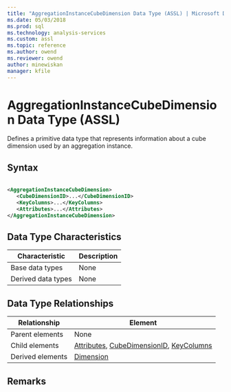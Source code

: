 ```yaml
---
title: "AggregationInstanceCubeDimension Data Type (ASSL) | Microsoft Docs"
ms.date: 05/03/2018
ms.prod: sql
ms.technology: analysis-services
ms.custom: assl
ms.topic: reference
ms.author: owend
ms.reviewer: owend
author: minewiskan
manager: kfile
---
```

# AggregationInstanceCubeDimension Data Type (ASSL)

  Defines a primitive data type that represents information about a cube dimension used by an aggregation instance.  
  
## Syntax  
  
```xml  
  
<AggregationInstanceCubeDimension>  
   <CubeDimensionID>...</CubeDimensionID>  
   <KeyColumns>...</KeyColumns>  
   <Attributes>...</Attributes>  
</AggregationInstanceCubeDimension>  
```  
  
## Data Type Characteristics  
  
|Characteristic|Description|  
|--------------------|-----------------|  
|Base data types|None|  
|Derived data types|None|  
  
## Data Type Relationships  
  
|Relationship|Element|  
|------------------|-------------|  
|Parent elements|None|  
|Child elements|[Attributes](collections/attributes-element-assl.md), [CubeDimensionID](properties/cubedimensionid-element-assl.md), [KeyColumns](collections/keycolumns-element-assl.md)|  
|Derived elements|[Dimension](objects/dimension-element-assl.md)|  
  
## Remarks  
